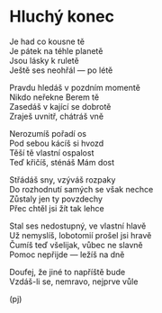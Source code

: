 Hluchý konec
============

Je had co kousne tě  
Je pátek na téhle planetě  
Jsou lásky k ruletě  
Ještě ses neohřál — po létě

Pravdu hledáš v pozdním momentě  
Nikdo neřekne Berem tě  
Zasedáš v kající se dobrotě  
Zraješ uvnitř, chátráš vně 

Nerozumíš pořadí os  
Pod sebou kácíš si hvozd  
Těší tě vlastní ospalost  
Teď křičíš, sténáš Mám dost

Střádáš sny, vzýváš rozpaky  
Do rozhodnutí samých se však nechce  
Zůstaly jen ty povzdechy  
Přec chtěl jsi žít tak lehce

Stal ses nedostupný, ve vlastní hlavě  
Už nemyslíš, lobotomií prošel jsi hravě  
Čumíš teď všelijak, vůbec ne slavně  
Pomoc nepřijde — ležíš na dně

Doufej, že jiné to napříště bude  
Vzdáš-li se, nemravo, nejprve vůle

(pj)

